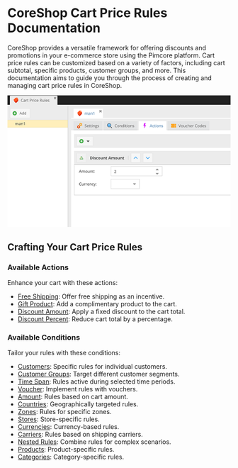 # CoreShop Cart Price Rules Documentation

CoreShop provides a versatile framework for offering discounts and promotions in your e-commerce store using the Pimcore platform. Cart price rules can be customized based on a variety of factors, including cart subtotal, specific products, customer groups, and more. This documentation aims to guide you through the process of creating and managing cart price rules in CoreShop.

![Cart Price Rules](img/cart-pricerule.png)

## Crafting Your Cart Price Rules

### Available Actions

Enhance your cart with these actions:

- [Free Shipping](./06_Actions.md#free-shipping): Offer free shipping as an incentive.
- [Gift Product](./06_Actions.md#gift-product): Add a complimentary product to the cart.
- [Discount Amount](./06_Actions.md#discount-amount): Apply a fixed discount to the cart total.
- [Discount Percent](./06_Actions.md#discount-percent): Reduce cart total by a percentage.

### Available Conditions

Tailor your rules with these conditions:

- [Customers](./07_Conditions.md#customers): Specific rules for individual customers.
- [Customer Groups](./07_Conditions.md#customer-groups): Target different customer segments.
- [Time Span](./07_Conditions.md#time-span): Rules active during selected time periods.
- [Voucher](./07_Conditions.md#voucher): Implement rules with vouchers.
- [Amount](./07_Conditions.md#amount): Rules based on cart amount.
- [Countries](./07_Conditions.md#countries): Geographically targeted rules.
- [Zones](./07_Conditions.md#zones): Rules for specific zones.
- [Stores](./07_Conditions.md#stores): Store-specific rules.
- [Currencies](./07_Conditions.md#currencies): Currency-based rules.
- [Carriers](./07_Conditions.md#carriers): Rules based on shipping carriers.
- [Nested Rules](./07_Conditions.md#nested-rules): Combine rules for complex scenarios.
- [Products](./07_Conditions.md#products): Product-specific rules.
- [Categories](./07_Conditions.md#categories): Category-specific rules.
